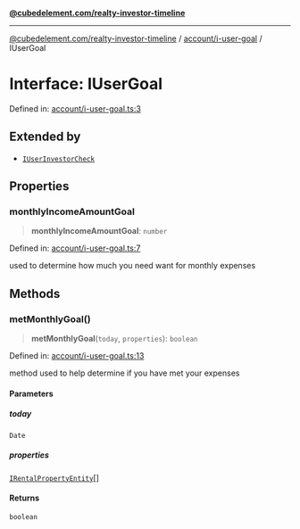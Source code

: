 [**@cubedelement.com/realty-investor-timeline**](../../../index.md)

---

[@cubedelement.com/realty-investor-timeline](../../../modules.md) / [account/i-user-goal](../index.md) / IUserGoal

# Interface: IUserGoal

Defined in: [account/i-user-goal.ts:3](https://github.com/kvernon/realty-investor-timeline/blob/604db9c08bd36b2a48c8b342796ed6cd0d1401e0/src/account/i-user-goal.ts#L3)

## Extended by

- [`IUserInvestorCheck`](../../i-user-investor-check/interfaces/IUserInvestorCheck.md)

## Properties

### monthlyIncomeAmountGoal

> **monthlyIncomeAmountGoal**: `number`

Defined in: [account/i-user-goal.ts:7](https://github.com/kvernon/realty-investor-timeline/blob/604db9c08bd36b2a48c8b342796ed6cd0d1401e0/src/account/i-user-goal.ts#L7)

used to determine how much you need want for monthly expenses

## Methods

### metMonthlyGoal()

> **metMonthlyGoal**(`today`, `properties`): `boolean`

Defined in: [account/i-user-goal.ts:13](https://github.com/kvernon/realty-investor-timeline/blob/604db9c08bd36b2a48c8b342796ed6cd0d1401e0/src/account/i-user-goal.ts#L13)

method used to help determine if you have met your expenses

#### Parameters

##### today

`Date`

##### properties

[`IRentalPropertyEntity`](../../../properties/i-rental-property-entity/interfaces/IRentalPropertyEntity.md)[]

#### Returns

`boolean`

